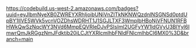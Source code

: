https://codebuild.us-west-2.amazonaws.com/badges?uuid=eyJlbmNyeXB0ZWREYXRhIjoibUNiVnZITkNKNWQzdnlNSGNSd0ptdUpBY1lIVE5WVk5vcnVOZDhsWDRHT1J1SGJLTXF3WmplbHBoNjVFNUN1RFBHWkQwSzNqcWY3NVd6MmpEQVRIeDJvPSIsIml2UGFyYW1ldGVyU3BlYyI6ImwrQmJkRGgzNmJFdktib20iLCJtYXRlcmlhbFNldFNlcmlhbCI6MX0%3D&branch=main
